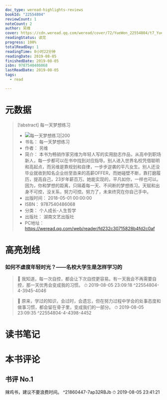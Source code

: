 ```yaml
---
doc_type: weread-highlights-reviews
bookId: "22554804"
reviewCount: 1
noteCount: 2
author: 另维
cover: https://cdn.weread.qq.com/weread/cover/72/YueWen_22554804/t7_YueWen_22554804.jpg
readingStatus: 读完
progress: 100%
totalReadDay: 1
readingTime: 0小时22分钟
readingDate: 2019-08-05
finishedDate: 2019-08-05
isbn: 9787540486068
lastReadDate: 2019-08-05
tags:
  - read

---
```

# 元数据
> [!abstract] 每一天梦想练习
> - ![ 每一天梦想练习|200](https://cdn.weread.qq.com/weread/cover/72/YueWen_22554804/t7_YueWen_22554804.jpg)
> - 书名： 每一天梦想练习
> - 作者： 另维
> - 简介： 本书为畅销作家另维为年轻人写的实用励志作品，从高中到职场新人，每一步都可以在书中找到对应指导。别人进入世界名校凭借聪明和高起点，而另维是靠规划和自律，一步步逆袭的平凡女生。别人还没毕业就收到知名企业纷至沓来的高薪OFFER，而她碰壁不断，靠打磨履历，提高自己，23岁年薪百万。她能实现的，平凡如你，一样也可以。因为，你和梦想的距离，只隔着每一天、不间断的梦想练习。天赋和出身不可控，没关系，努力可控。努力了，未来终究在你自己手中。
> - 出版时间： 2018-05-01 00:00:00
> - ISBN： 9787540486068
> - 分类： 个人成长-人生哲学
> - 出版社： 湖南文艺出版社
> - PC地址：https://weread.qq.com/web/reader/fd232c30715828b4fd2c0af

# 高亮划线

### 如何不虚度年轻时光？——名校大学生是怎样学习的

> 📌 我知道，每一次自控，都会让下次自控更容易。有一天我会不再需要自控，那一天优秀会变成我的习惯。 
> ⏱ 2019-08-05 23:09:18 ^22554804-4-3945-4046

> 📌 原来，学过的知识，会过时，会遗忘，但在努力过程中学会的处事态度和做事习惯，都会留在骨子里，变成我们的一部分。 
> ⏱ 2019-08-05 23:09:35 ^22554804-4-4398-4452

# 读书笔记

# 本书评论

## 书评 No.1 
辣鸡书，建议不要浪费时间。 ^21860447-7ap32RBJb
⏱ 2019-08-05 23:41:21

